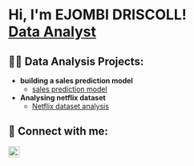 <h1>Hi, I'm EJOMBI DRISCOLL! <br/> <a href="https://www.linkedin.com/in/EJOMBI/">Data Analyst</a> </h1>

<h2>👨‍💻 Data Analysis Projects:</h2>

- <b>building a sales prediction model</b>
  - [sales prediction model](https://github.com/Scypherdriscoll/Ejombi.github.io)
- <b>Analysing netflix dataset</b>
  - [Netflix dataset analysis](https://github.com/Scypherdriscoll/netflix)



<h2> 🤳 Connect with me:</h2>


[<img align="left" alt="Ejombi driscoll | LinkedIn" width="22px" src="https://cdn.jsdelivr.net/npm/simple-icons@v3/icons/linkedin.svg" />][linkedin]



[linkedin]: https://linkedin.com/in/Ejombidriscoll

<!--


Here are some ideas to get you started:

- 🔭 I’m currently working on ...
- 🌱 I’m currently learning ...
- 👯 I’m looking to collaborate on ...
- 🤔 I’m looking for help with ...
- 💬 Ask me about ...
- 📫 How to reach me: ...
- 😄 Pronouns: ...
- ⚡ Fun fact: ...
-->
